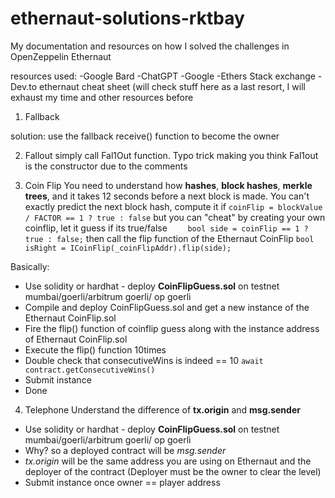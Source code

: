 # ethernaut-solutions-rktbay
My documentation and resources on how I solved the challenges in OpenZeppelin Ethernaut

resources used: 
-Google Bard
-ChatGPT
-Google
-Ethers Stack exchange
-Dev.to ethernaut cheat sheet (will check stuff here as a last resort, I will exhaust my time and other resources before 


1. Fallback

solution: use the fallback receive() function to become the owner

2. Fallout
simply call Fal1Out function. Typo trick making you think Fal1out is the constructor due to the comments

3. Coin Flip
You need to understand how **hashes**, **block hashes**, **merkle trees**, and it takes 12 seconds before a next block is made.
You can't exactly predict the next block hash, compute it if
`coinFlip = blockValue / FACTOR == 1 ? true : false`
but you can "cheat" by creating your own coinflip, let it guess if its true/false
`    bool side = coinFlip == 1 ? true : false;`
then call the flip function of the Ethernaut CoinFlip
`bool isRight = ICoinFlip(_coinFlipAddr).flip(side);`

Basically:
* Use solidity or hardhat - deploy **CoinFlipGuess.sol** on testnet mumbai/goerli/arbitrum goerli/ op goerli
* Compile and deploy CoinFlipGuess.sol and get a new instance of the Ethernaut CoinFlip.sol
* Fire the flip() function of coinflip guess along with the instance address of Ethernaut CoinFlip.sol
* Execute the flip() function 10times
* Double check that consecutiveWins is indeed == 10 `await contract.getConsecutiveWins()`
* Submit instance
* Done

4. Telephone
Understand the difference of **tx.origin** and **msg.sender**
* Use solidity or hardhat - deploy **CoinFlipGuess.sol** on testnet mumbai/goerli/arbitrum goerli/ op goerli
* Why? so a deployed contract will be *msg.sender* 
* *tx.origin* will be the same address you are using on Ethernaut and the deployer of the contract (Deployer must be the owner to clear the level)
* Submit instance once owner == player address
